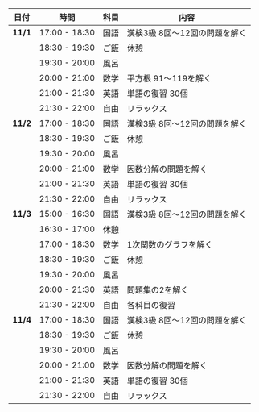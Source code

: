 | 日付       | 時間          | 科目   | 内容                              |
|------------|---------------|--------|-----------------------------------|
| **11/1**   | 17:00 - 18:30 | 国語   | 漢検3級 8回〜12回の問題を解く   |
|            | 18:30 - 19:30 | ご飯   | 休憩                              |
|            | 19:30 - 20:00 | 風呂   |                                   |
|            | 20:00 - 21:00 | 数学   | 平方根 91〜119を解く            |
|            | 21:00 - 21:30 | 英語   | 単語の復習 30個                  |
|            | 21:30 - 22:00 | 自由   | リラックス                       |
| **11/2**   | 17:00 - 18:30 | 国語   | 漢検3級 8回〜12回の問題を解く   |
|            | 18:30 - 19:30 | ご飯   | 休憩                              |
|            | 19:30 - 20:00 | 風呂   |                                   |
|            | 20:00 - 21:00 | 数学   | 因数分解の問題を解く            |
|            | 21:00 - 21:30 | 英語   | 単語の復習 30個                  |
|            | 21:30 - 22:00 | 自由   | リラックス                       |
| **11/3**   | 15:00 - 16:30 | 国語   | 漢検3級 8回〜12回の問題を解く   |
|            | 16:30 - 17:00 | 休憩   |                                   |
|            | 17:00 - 18:30 | 数学   | 1次関数のグラフを解く        |
|            | 18:30 - 19:30 | ご飯   | 休憩                              |
|            | 19:30 - 20:00 | 風呂   |                                   |
|            | 20:00 - 21:30 | 英語   | 問題集の2を解く                 |
|            | 21:30 - 22:00 | 自由   | 各科目の復習                     |
| **11/4**   | 17:00 - 18:30 | 国語   | 漢検3級 8回〜12回の問題を解く   |
|            | 18:30 - 19:30 | ご飯   | 休憩                              |
|            | 19:30 - 20:00 | 風呂   |                                   |
|            | 20:00 - 21:00 | 数学   | 因数分解の問題を解く              |
|            | 21:00 - 21:30 | 英語   | 単語の復習 30個                  |
|            | 21:30 - 22:00 | 自由   | リラックス                       |






<br>
